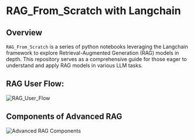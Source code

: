 # RAG_From_Scratch with Langchain

## Overview
`RAG_From_Scratch` is a series of python notebooks leveraging the Langchain framework to explore Retrieval-Augmented Generation (RAG) models in depth. This repository serves as a comprehensive guide for those eager to understand and apply RAG models in various LLM tasks.

## RAG User Flow:
![RAG_User_Flow](https://github.com/NisaarAgharia/RAG_From_Scratch/assets/22457544/dc390fc3-5c41-4c8e-b16e-268606a8f4ed)

## Components of Advanced RAG
![Advanced RAG Components](https://github.com/NisaarAgharia/RAG_From_Scratch/assets/22457544/281e8c66-a33f-485f-ad75-e8d450ccba98)
